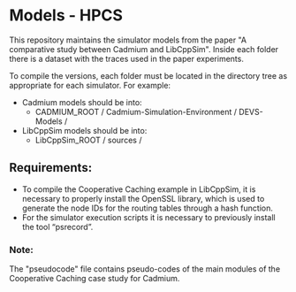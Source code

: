 # Models - HPCS

This repository maintains the simulator models from the paper "A comparative study between Cadmium and LibCppSim". Inside each folder there is a dataset with the traces used in the paper experiments.

To compile the versions, each folder must be located in the directory tree as appropriate for each simulator.
For example:
- Cadmium models should be into:
   - CADMIUM_ROOT / Cadmium-Simulation-Environment / DEVS-Models /
- LibCppSim models should be into:
   - LibCppSim_ROOT / sources / 
   
## Requirements:
- To compile the Cooperative Caching example in LibCppSim, it is necessary to properly install the OpenSSL library, which is used to generate the node IDs for the routing tables through a hash function. 
- For the simulator execution scripts it is necessary to previously install the tool “psrecord”. 

### Note: 
The "pseudocode" file contains pseudo-codes of the main modules of the Cooperative Caching case study for Cadmium. 


